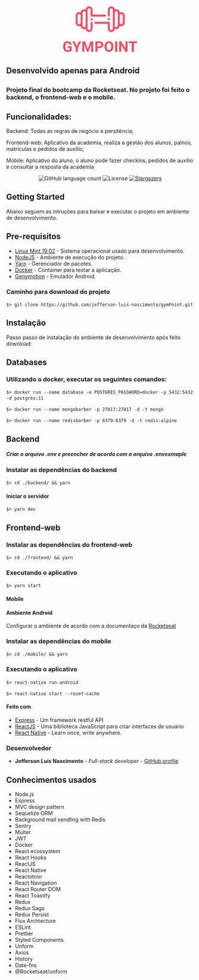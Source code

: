 <h1 align="center">
  <img alt="Gympoint" title="Gympoint" src="gympoint.png" width="200px" />
</h1>

<h2>Desenvolvido apenas para Android<h2>

<h3>
  Projeto final do bootcamp da Rocketseat. No projeto foi feito o backend, o frontend-web e o mobile.
</h3>

<h2>Funcionalidades:</h2>
<p>Backend: Todas as regras de negócio e persitência;</p>
<p>Frontend-web: Aplicativo da academia, realiza a gestão dos alunos, palnos, matriculas e pedidos de auxílio;</p>
<p>Mobile: Aplicativo do aluno, o aluno pode fazer checkins, pedidos de auxílio e consultar a resposta da academia </p>

<p align="center">
  <img alt="GitHub language count" src="https://img.shields.io/github/languages/count/jefferson-luis-nascimento/gymPoint?color=%2304D361">

  <img alt="License" src="https://img.shields.io/badge/license-MIT-%2304D361">

  <a href="https://github.com/jefferson-luis-nascimento/gymPoint/stargazers">
    <img alt="Stargazers" src="https://img.shields.io/github/stars/jefferson-luis-nascimento/gymPoint?style=social">
  </a>
</p>

## Getting Started

Abaixo seguem as intruções para baixar e executar o projeto em ambiente de desenvolvimento.

## Pre-requisitos
- [Linux Mint 19.02](https://linuxmint.com/release.php?id=35) - Sistema operacional usado para desenvolvimento.
- [NodeJS](https://nodejs.org/en/) - Ambiente de execução do projeto.
- [Yarn](https://yarnpkg.com/en/docs/install) - Gerenciador de pacotes.
- [Docker](https://docs.docker.com/install/) - Container para testar a aplicação.
- [Genymotion](https://www.genymotion.com/fun-zone/) - Emulador Android.

### Caminho para download do projeto
```
$> git clone https://github.com/jefferson-luis-nascimento/gymPoint.git
```

## Instalação

Passo passo de instalação do ambiente de desenvolvimento após feito download:

## Databases

### Utilizando o docker, executar os seguintes comandos:

```
$> docker run --name database -e POSTGRES_PASSWORD=docker -p 5432:5432 -d postgres:11
```

```
$> docker run --name mongobarber -p 27017:27017 -d -t mongo 
```

```
$> docker run --name redisbarber -p 6379:6379 -d -t redis:alpine
```

## Backend

##### Criar o arquivo .env e preencher de acordo com o arquivo .envexmaple

### Instalar as dependências do backend

```
$> cd ./backend/ && yarn
```
#### Iniciar o servidor
```
$> yarn dev 
```

## Frontend-web
### Instalar as dependências do frontend-web
```
$> cd ./frontend/ && yarn
```
### Executando o aplicativo
```
$> yarn start
```

#### Mobile


#### Ambiente Android
Configurar o ambiente de acordo com a documentaço da [Rocketseat](https://docs.rocketseat.dev/ambiente-react-native/introducao)

### Instalar as dependências do mobile
```
$> cd ./mobile/ && yarn
```
### Executando o aplicativo
```
$> react-native run-android
```
```
$> react-native start --reset-cache
```

#### Feito com

* [Express](https://expressjs.com/pt-br/api.html/) - Um framework restful API 
* [ReactJS](https://pt-br.reactjs.org/) - Uma biblioteca JavaScript para criar interfaces de usuário
* [React Native](https://facebook.github.io/react-native/docs/getting-started/) - Learn once, write anywhere.

### Desenvolvedor

* **Jefferson Luís Nascimento** - *Full-stack developer* - [GitHub profile](https://github.com/jefferson-luis-nascimento)

## Conhecimentos usados

* Node.js
* Express
* MVC design pattern
* Sequelize ORM
* Background mail sendling with Redis
* Sentry
* Multer
* JWT
* Docker
* React ecossystem
* React Hooks
* ReactJS
* React Native
* Reactotron
* React Navigation
* React Router DOM
* React Toastify
* Redux
* Redux Saga
* Redux Persist
* Flux Archtecture
* ESLint
* Prettier
* Styled Components
* Unform
* Axios
* History
* Date-fns
* @Rocketseat/unform
